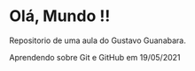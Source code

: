 # Olá, Mundo !!
 Repositorio de uma aula do Gustavo Guanabara.

 Aprendendo sobre Git e GitHub em 19/05/2021
